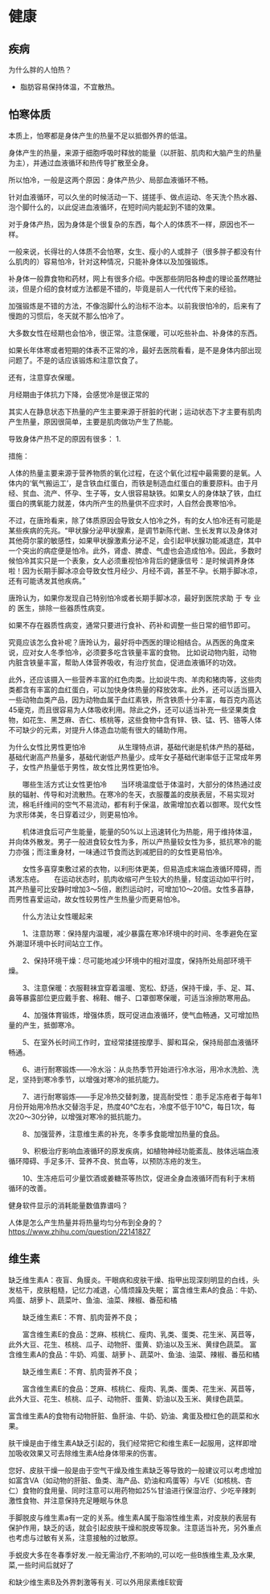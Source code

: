 # 健康

## 疾病

为什么胖的人怕热？

* 脂肪容易保持体温，不宜散热。

## 怕寒体质

本质上，怕寒都是身体产生的热量不足以抵御外界的低温。

身体产生的热量，来源于细胞呼吸时释放的能量（以肝脏、肌肉和大脑产生的热量为主），并通过血液循环和热传导扩散至全身。

所以怕冷，一般是这两个原因：身体产热少、局部血液循环不畅。

针对血液循环，可以久坐的时候活动一下、搓搓手、做点运动、冬天洗个热水器、泡个脚什么的，以此促进血液循环，在短时间内能起到不错的效果。

对于身体产热，因为身体是个很复杂的东西，每个人的体质不一样，原因也不一样。

一般来说，长得壮的人体质不会怕寒，女生、瘦小的人或胖子（很多胖子都没有什么肌肉的）容易怕冷，针对这种情况，只能补身体以及加强锻炼。

补身体一般靠食物和药材，网上有很多介绍。中医那些阴阳各种虚的理论虽然瞎扯淡，但是介绍的食材或方法都是不错的，毕竟是前人一代代传下来的经验。

加强锻炼是不错的方法，不像泡脚什么的治标不治本。以前我很怕冷的，后来有了慢跑的习惯后，冬天就不那么怕冷了。

大多数女性在经期也会怕冷，很正常。注意保暖，可以吃些补血、补身体的东西。

如果长年体寒或者短期的体表不正常的冷，最好去医院看看，是不是身体内部出现问题了。不是的话应该锻炼和注意饮食了。

还有，注意穿衣保暖。



月经期由于体抗力下降，会感觉冷是很正常的

其实人在静息状态下热量的产生主要来源于肝脏的代谢；运动状态下才主要有肌肉产生热量，原因很简单，主要是肌肉做功产生了热能。



导致身体产热不足的原因有很多：
1. 

措施：

人体的热量主要来源于营养物质的氧化过程，在这个氧化过程中最需要的是氧。人体内的‘氧气搬运工’，是含铁血红蛋白，而铁是制造血红蛋白的重要原料。由于月经、贫血、流产、怀孕、生子等，女人很容易缺铁。如果女人的身体缺了铁，血红蛋白的携氧能力就差，体内所产生的热量供不应求时，人自然会畏寒怕冷。

不过，在唐玲看来，除了体质原因会导致女人怕冷之外，有的女人怕冷还有可能是某些疾病的先兆。“甲状腺分泌甲状腺素，是调节新陈代谢、生长发育以及身体对其他荷尔蒙的敏感性，如果甲状腺激素分泌不足，会引起甲状腺功能减退症，其中一个突出的病症便是怕冷。此外，肾虚、脾虚、气虚也会造成怕冷。因此，多数时候怕冷其实只是一个表象，女人必须重视怕冷背后的健康信号：是时候调养身体啦！因为长期手脚冰凉会导致女性月经少、月经不调，甚至不孕。长期手脚冰凉，还有可能诱发其他疾病。”

唐玲认为，如果你发现自己特别怕冷或者长期手脚冰凉，最好到医院求助 于 专 业 的 医生，排除一些器质性病变。

如果不存在器质性病变，通常只要进行食补、药补和调整一些日常的细节即可。



究竟应该怎么食补呢？唐玲认为，最好将中西医的理论相结合。从西医的角度来说，应对女人冬季怕冷，必须要多吃含铁量丰富的食物。
比如说动物内脏，动物内脏含铁量丰富，帮助人体营养吸收，有治疗贫血，促进血液循环的功效。

此外，还应该摄入一些营养丰富的红色肉类。比如说牛肉、羊肉和猪肉等，这些肉类都含有丰富的血红蛋白，可以加快身体热量的释放效率。此外，还可以适当摄入一些动物血类产品，因为动物血属于血红素铁，所含铁质十分丰富，每百克内高达45毫克，而且很容易为人体吸收利用。除此之外，还可以适当补充一些坚果类食物，如花生、黑芝麻、杏仁、核桃等，这些食物中含有锌、铁、锰、钙、铬等人体不可缺少的元素，对提升人体造血功能有很大的辅助作用。



为什么女性比男性更怕冷
　　
　　从生理特点讲，基础代谢是机体产热的基础，基础代谢高产热量多，基础代谢低产热量少。成年女子基础代谢率低于正常成年男子，女性产热量低于男性，故女性比男性更怕冷。

 

　　哪些生活方式让女性更怕冷　　当环境温度低于体温时，大部分的体热通过皮肤的辐射、传导和对流散热。在寒冷的冬天，衣服覆盖的皮肤表层，不易实现对流，棉毛纤维间的空气不易流动，都有利于保温，故需增加衣着以御寒。现代女性为求形体美，冬日穿着过少，则更易怕冷。

 

　　机体进食后可产生能量，能量的50%以上迅速转化为热能，用于维持体温，并向体外散发。男子一般进食较女性为多，所以产热量较女性为多，抵抗寒冷的能力亦强；而注重身材，一味通过节食而达到减肥目的的女性更易怕冷。

 

　　女性多喜穿束敷过紧的衣物，以利形体更美，但易造成末端血液循环障碍，而诱发冻疮。　　在运动状态时，肌肉收缩可产生较大的热量，轻度运动如平行时，其产热量可比安静时增加3～5倍，剧烈运动时，可增加10～20倍。女性多喜静，而男性喜爱运动，故女性较男性产生热量少而更易怕冷。

 

　　什么方法让女性暖起来

 

　　1、注意防寒：保持屋内温暖，减少暴露在寒冷环境中的时间、冬季避免在室外潮湿环境中长时间站立工作。

 

　　2、保持环境干燥：尽可能地减少环境中的相对湿度，保持所处局部环境干燥。

 

　　3、注意保暖：衣服鞋袜宜穿着温暖、宽松、舒适，保持干燥，手、足、耳、鼻等暴露部位更应戴手套、棉鞋、帽子、口罩御寒保暖，可适当涂擦防寒用品。

 

　　4、加强体育锻炼，增强体质，既可促进血液循环，使气血畅通，又可增加热量的产生，抵御寒冷。

 

　　5、在室外长时间工作时，宜经常揉搓按摩手、脚和耳朵，保持局部血液循环畅通。

 

　　6、进行耐寒锻炼——冷水浴：从炎热季节开始进行冷水浴，用冷水洗脸、洗足，坚持到寒冷季节，以增强对寒冷的抵抗能力。

 

　　7、进行耐寒锻炼——手足冷热交替刺激，提高耐受性：患手足冻疮者于每年1月份开始用冷热水交替泡手足，热度40℃左右，冷度不低于10℃，每日1次，每次20～30分钟，以增强对寒冷的抵抗能力。

 

　　8、加强营养，注意维生素的补充，冬季多食能增加热量的食品。

 

　　9、积极治疗影响血液循环的原发疾病，如植物神经功能紊乱、肢体远端血液循环障碍、手足多汗、营养不良、贫血等，以预防冻疮的发生。

 

　　10、生冻疮后可少量饮酒或姜糖茶等热饮，促进全身血液循环而有利于末梢循环的改善。

健身软件显示的消耗能量数值靠谱吗？


人体是怎么产生热量并将热量均匀分布到全身的？
https://www.zhihu.com/question/22141827

## 维生素

缺乏维生素A：夜盲、角膜炎。干眼病和皮肤干燥、指甲出现深刻明显的白线，头发枯干，皮肤粗糙，记忆力减退，心情烦躁及失眠；
富含维生素A的食品：牛奶、鸡蛋、胡萝卜、蔬菜叶、鱼油、油菜、辣椒、番茄和橘
 
　　缺乏维生素E：不育、肌肉营养不良；
 
　　富含维生素E的食品：芝麻、核桃仁、瘦肉、乳类、蛋类、花生米、莴苣等，此外大豆、花生、核桃、瓜子、动物肝、蛋黄、奶油以及玉米、黄绿色蔬菜。
富含维生素A的食品：牛奶、鸡蛋、胡萝卜、蔬菜叶、鱼油、油菜、辣椒、番茄和橘
 
　　缺乏维生素E：不育、肌肉营养不良；
 
　　富含维生素E的食品：芝麻、核桃仁、瘦肉、乳类、蛋类、花生米、莴苣等，此外大豆、花生、核桃、瓜子、动物肝、蛋黄、奶油以及玉米、黄绿色蔬菜。




富含维生素A的食物有动物肝脏、鱼肝油、牛奶、奶油、禽蛋及橙红色的蔬菜和水果。

肤干燥是由于维生素A缺乏引起的，我们经常把它和维生素E一起服用，这样即增加吸收效果又可去除维生素A给身体带来的伤害。 

您好、皮肤干燥一般是由于空气干燥及维生素缺乏等导致的一般建议可以考虑增加如富含VA（如动物的肝脏、鱼类、海产品、奶油和鸡蛋等）与VE（如核桃、杏仁）食物的食用量、同时注意可以用药物如25%甘油进行保湿治疗、少吃辛辣刺激性食物、并注意保持充足睡眠与休息

手脚脱皮与维生素a有一定的关系。维生素A属于脂溶性维生素，对皮肤的表层有保护作用，缺乏的话，就会引起皮肤干燥和脱皮等现象。注意适当补充，另外重点也考虑与过敏有关系，注意接触的过敏原。


手蜕皮大多在冬春季好发.一般无需治疗,不影响的,可以吃一些B族维生素,及水果,菜,一些时间后就好了

和缺少维生素B及外界刺激等有关. 可以外用尿素维E软膏

